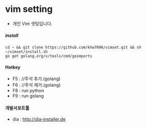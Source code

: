 # vim setting
* 개인 Vim 셋팅입니다.

##### install
```
cd ~ && git clone https://github.com/khw7096/vimset.git && sh ~/vimset/install.sh
go get golang.org/x/tools/cmd/goimports
```

#### Hotkey
- F5 : //주석 추가.(golang)
- F6 : //주석 제거.(golang)
- F8 : run python
- F9 : run golang

#### 개발서포트툴
- dia : http://dia-installer.de
